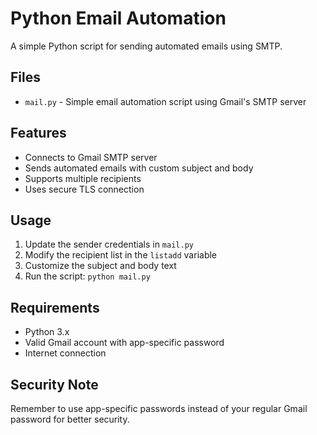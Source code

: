 # Python Email Automation

A simple Python script for sending automated emails using SMTP.

## Files

- `mail.py` - Simple email automation script using Gmail's SMTP server

## Features

- Connects to Gmail SMTP server
- Sends automated emails with custom subject and body
- Supports multiple recipients
- Uses secure TLS connection

## Usage

1. Update the sender credentials in `mail.py`
2. Modify the recipient list in the `listadd` variable
3. Customize the subject and body text
4. Run the script: `python mail.py`

## Requirements

- Python 3.x
- Valid Gmail account with app-specific password
- Internet connection

## Security Note

Remember to use app-specific passwords instead of your regular Gmail password for better security.
